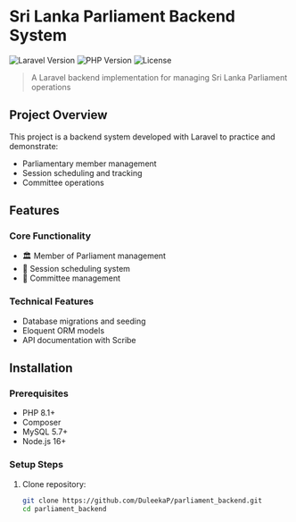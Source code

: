 # Sri Lanka Parliament Backend System

![Laravel Version](https://img.shields.io/badge/Laravel-10.x-FF2D20?logo=laravel)
![PHP Version](https://img.shields.io/badge/PHP-8.1+-777BB4?logo=php)
![License](https://img.shields.io/badge/License-MIT-blue)

> A Laravel backend implementation for managing Sri Lanka Parliament operations

## Project Overview

This project is a backend system developed with Laravel to practice and demonstrate:
- Parliamentary member management
- Session scheduling and tracking
- Committee operations

## Features

### Core Functionality
- 🏛️ Member of Parliament management
- 📅 Session scheduling system
- 👥 Committee management

### Technical Features
- Database migrations and seeding
- Eloquent ORM models
- API documentation with Scribe

## Installation

### Prerequisites
- PHP 8.1+
- Composer
- MySQL 5.7+
- Node.js 16+

### Setup Steps
1. Clone repository:
   ```bash
   git clone https://github.com/DuleekaP/parliament_backend.git
   cd parliament_backend
